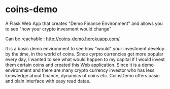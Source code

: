 # coins-demo
A Flask Web App that creates "Demo Finance Environment" and  allows you to see "how your crypto invesment would change"

Can be reachable : http://coins-demo.herokuapp.com/

It is a basic demo environment to see how "would" your investment develop by the time, in the world of coins. Since cyrpto currencies  get more popular every day, I wanted to see what would happen to my capital if I would invest them certain coins and created this Web application. Since it is a demo environment and there are many crypto currency investor who has less knowledge about finance, dynamics of coins etc. CoinsDemo offers basic and plain interface with easy read datas.
